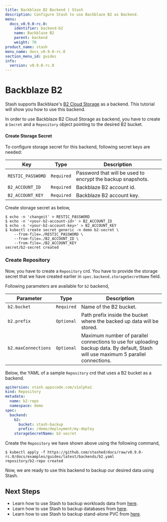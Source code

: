 ```yaml
---
title: Backblaze B2 Backend | Stash
description: Configure Stash to use Backblaze B2 as Backend.
menu:
  docs_v0.9.0-rc.0:
    identifier: backend-b2
    name: Backblaze B2
    parent: backend
    weight: 70
product_name: stash
menu_name: docs_v0.9.0-rc.0
section_menu_id: guides
info:
  version: v0.9.0-rc.0
---
```


# Backblaze B2

Stash supports Backblaze's [B2 Cloud Storage](https://www.backblaze.com/b2/cloud-storage.html) as a backend. This tutorial will show you how to use this backend.

In order to use Backblaze B2 Cloud Storage as backend, you have to create a `Secret` and a `Repository` object pointing to the desired B2 bucket.

#### Create Storage Secret

To configure storage secret for this backend, following secret keys are needed:

|        Key        |    Type    |                         Description                         |
| ----------------- | ---------- | ----------------------------------------------------------- |
| `RESTIC_PASSWORD` | `Required` | Password that will be used to encrypt the backup snapshots. |
| `B2_ACCOUNT_ID`   | `Required` | Backblaze B2 account id.                                    |
| `B2_ACCOUNT_KEY`  | `Required` | Backblaze B2 account key.                                   |

Create storage secret as below,

```console
$ echo -n 'changeit' > RESTIC_PASSWORD
$ echo -n '<your-b2-account-id>' > B2_ACCOUNT_ID
$ echo -n '<your-b2-account-key>' > B2_ACCOUNT_KEY
$ kubectl create secret generic -n demo b2-secret \
    --from-file=./RESTIC_PASSWORD \
    --from-file=./B2_ACCOUNT_ID \
    --from-file=./B2_ACCOUNT_KEY
secret/b2-secret created
```

### Create Repository

Now, you have to create a `Repository` crd. You have to provide the storage secret that we have created earlier in `spec.backend.storageSecretName` field.

Following parameters are available for `b2` backend,

|      Parameter      |    Type    |                                                             Description                                                             |
| ------------------- | ---------- | ----------------------------------------------------------------------------------------------------------------------------------- |
| `b2.bucket`         | `Required` | Name of the B2 bucket.                                                                                                              |
| `b2.prefix`         | `Optional` | Path prefix inside the bucket where the backed up data will be stored.                                                              |
| `b2.maxConnections` | `Optional` | Maximum number of parallel connections to use for uploading backup data. By default, Stash will use maximum 5 parallel connections. |

Below, the YAML of a sample `Repository` crd that uses a B2 bucket as a backend.

```yaml
apiVersion: stash.appscode.com/v1alpha1
kind: Repository
metadata:
  name: b2-repo
  namespace: demo
spec:
  backend:
    b2:
      bucket: stash-backup
      prefix: /demo/deployment/my-deploy
    storageSecretName: b2-secret
```

Create the `Repository` we have shown above using the following command,

```console
$ kubectl apply -f https://github.com/stashed/docs/raw/v0.9.0-rc.0/docs/examples/guides/latest/backends/b2.yaml
repository/b2-repo created
```

Now, we are ready to use this backend to backup our desired data using Stash.

## Next Steps

- Learn how to use Stash to backup workloads data from [here](/docs/v0.9.0-rc.0/guides/latest/workloads/overview).
- Learn how to use Stash to backup databases from [here](/docs/v0.9.0-rc.0/guides/latest/databases/overview).
- Learn how to use Stash to backup stand-alone PVC from [here](/docs/v0.9.0-rc.0/guides/latest/volumes/overview).
